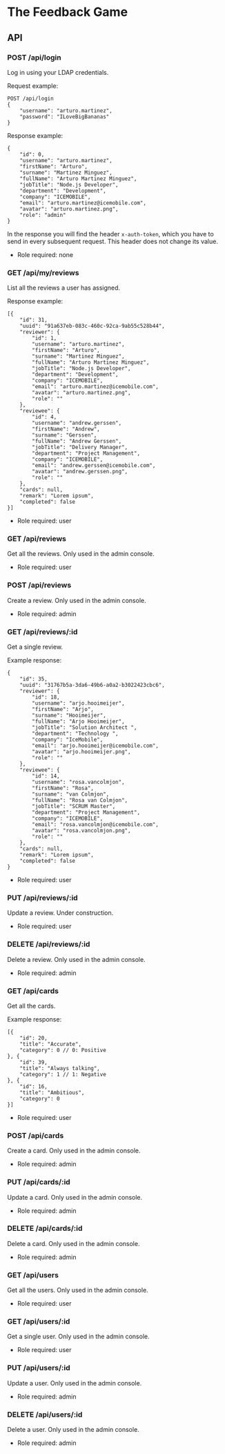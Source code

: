 # The Feedback Game

## API

### POST /api/login

Log in using your LDAP credentials.

Request example:

```
POST /api/login
{
    "username": "arturo.martinez",
    "password": "ILoveBigBananas"
}
```

Response example:

```
{
	"id": 0,
	"username": "arturo.martinez",
	"firstName": "Arturo",
	"surname": "Martinez Minguez",
	"fullName": "Arturo Martinez Minguez",
	"jobTitle": "Node.js Developer",
	"department": "Development",
	"company": "ICEMOBILE",
	"email": "arturo.martinez@icemobile.com",
	"avatar": "arturo.martinez.png",
	"role": "admin"
}
```

In the response you will find the header `x-auth-token`, which you have to send in every subsequent request. This header does not change its value.

* Role required: none

### GET /api/my/reviews

List all the reviews a user has assigned.

Response example:

```
[{
	"id": 31,
	"uuid": "91a637eb-083c-460c-92ca-9ab55c528b44",
	"reviewer": {
		"id": 1,
		"username": "arturo.martinez",
		"firstName": "Arturo",
		"surname": "Martinez Minguez",
		"fullName": "Arturo Martinez Minguez",
		"jobTitle": "Node.js Developer",
		"department": "Development",
		"company": "ICEMOBILE",
		"email": "arturo.martinez@icemobile.com",
		"avatar": "arturo.martinez.png",
		"role": ""
	},
	"reviewee": {
		"id": 4,
		"username": "andrew.gerssen",
		"firstName": "Andrew",
		"surname": "Gerssen",
		"fullName": "Andrew Gerssen",
		"jobTitle": "Delivery Manager",
		"department": "Project Management",
		"company": "ICEMOBILE",
		"email": "andrew.gerssen@icemobile.com",
		"avatar": "andrew.gerssen.png",
		"role": ""
	},
	"cards": null,
	"remark": "Lorem ipsum",
	"completed": false
}]
```

* Role required: user

### GET /api/reviews

Get all the reviews. Only used in the admin console.

* Role required: user

### POST /api/reviews

Create a review. Only used in the admin console.

* Role required: admin

### GET /api/reviews/:id

Get a single review. 

Example response:

```
{
	"id": 35,
	"uuid": "31767b5a-3da6-49b6-a0a2-b3022423cbc6",
	"reviewer": {
		"id": 18,
		"username": "arjo.hooimeijer",
		"firstName": "Arjo",
		"surname": "Hooimeijer",
		"fullName": "Arjo Hooimeijer",
		"jobTitle": "Solution Architect ",
		"department": "Technology ",
		"company": "IceMobile",
		"email": "arjo.hooimeijer@icemobile.com",
		"avatar": "arjo.hooimeijer.png",
		"role": ""
	},
	"reviewee": {
		"id": 14,
		"username": "rosa.vancolmjon",
		"firstName": "Rosa",
		"surname": "van Colmjon",
		"fullName": "Rosa van Colmjon",
		"jobTitle": "SCRUM Master",
		"department": "Project Management",
		"company": "ICEMOBILE",
		"email": "rosa.vancolmjon@icemobile.com",
		"avatar": "rosa.vancolmjon.png",
		"role": ""
	},
	"cards": null,
	"remark": "Lorem ipsum",
	"completed": false
}
```

* Role required: user

### PUT /api/reviews/:id

Update a review. Under construction.

* Role required: user

### DELETE /api/reviews/:id

Delete a review. Only used in the admin console.

* Role required: admin

### GET /api/cards

Get all the cards.

Example response:

```
[{
	"id": 20,
	"title": "Accurate",
	"category": 0 // 0: Positive
}, {
	"id": 39,
	"title": "Always talking",
	"category": 1 // 1: Negative
}, {
	"id": 16,
	"title": "Ambitious",
	"category": 0
}]
```

* Role required: user

### POST /api/cards

Create a card. Only used in the admin console.

* Role required: admin

### PUT /api/cards/:id

Update a card. Only used in the admin console.

* Role required: admin

### DELETE /api/cards/:id

Delete a card. Only used in the admin console.

* Role required: admin

### GET /api/users

Get all the users. Only used in the admin console.

* Role required: user

### GET /api/users/:id

Get a single user. Only used in the admin console.

* Role required: user

### PUT /api/users/:id

Update a user. Only used in the admin console.

* Role required: admin

### DELETE /api/users/:id

Delete a user. Only used in the admin console.

* Role required: admin